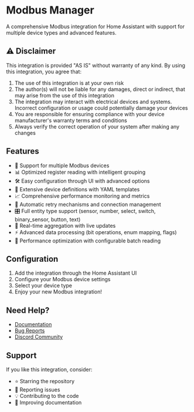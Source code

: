 # Modbus Manager

A comprehensive Modbus integration for Home Assistant with support for multiple device types and advanced features.

## ⚠️ Disclaimer

This integration is provided "AS IS" without warranty of any kind. By using this integration, you agree that:

1. The use of this integration is at your own risk
2. The author(s) will not be liable for any damages, direct or indirect, that may arise from the use of this integration
3. The integration may interact with electrical devices and systems. Incorrect configuration or usage could potentially damage your devices
4. You are responsible for ensuring compliance with your device manufacturer's warranty terms and conditions
5. Always verify the correct operation of your system after making any changes

## Features

- 🔌 Support for multiple Modbus devices
- 📊 Optimized register reading with intelligent grouping
- 🛠 Easy configuration through UI with advanced options
- 📝 Extensive device definitions with YAML templates
- 📈 Comprehensive performance monitoring and metrics
- 🔄 Automatic retry mechanisms and connection management
- 🎛️ Full entity type support (sensor, number, select, switch, binary_sensor, button, text)
- 🔄 Real-time aggregation with live updates
- ⚡ Advanced data processing (bit operations, enum mapping, flags)
- 🚀 Performance optimization with configurable batch reading

## Configuration

1. Add the integration through the Home Assistant UI
2. Configure your Modbus device settings
3. Select your device type
4. Enjoy your new Modbus integration!

## Need Help?

- [Documentation](https://github.com/TCzerny/ha-modbus-manager/wiki)
- [Bug Reports](https://github.com/TCzerny/ha-modbus-manager/issues)
- [Discord Community](https://discord.gg/your-discord)

## Support

If you like this integration, consider:
- ⭐ Starring the repository
- 🐛 Reporting issues
- 💡 Contributing to the code
- 📖 Improving documentation